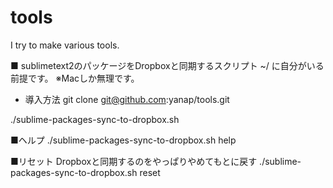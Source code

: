 tools
=====

I try to make various tools.

■ sublimetext2のパッケージをDropboxと同期するスクリプト
~/ に自分がいる前提です。 ※Macしか無理です。
- 導入方法
git clone git@github.com:yanap/tools.git

./sublime-packages-sync-to-dropbox.sh

■ヘルプ
./sublime-packages-sync-to-dropbox.sh help

■リセット
Dropboxと同期するのをやっぱりやめてもとに戻す
./sublime-packages-sync-to-dropbox.sh reset
